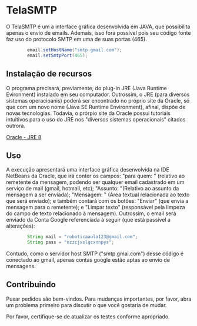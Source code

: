 # TelaSMTP
 
 O TelaSMTP é um a interface gráfica desenvolvida em JAVA, que possibilita apenas o envio de emails. Ademais, isso fora possível pois seu código fonte faz uso do  protocolo SMTP em uma de suas portas (465).
```Java
        email.setHostName("smtp.gmail.com");
        email.setSmtpPort(465);
``` 
## Instalação de recursos

 O programa precisará, previamente, do plug-in JRE (Java Runtime Evironment) instalado em seu computador. Outrossim, o JRE (para diversos sistemas operacioanis) poderá ser encontrado no próprio site da Oracle, só que com um novo nome (Java SE Runtime Environment), afinal, dispõe de novas tecnologias. Todavia, o prórpio site da Oracle possui tutoriais intuitivos para o uso do JRE nos "diversos sistemas operacionais" citados outrora. 

[Oracle - JRE 8](https://www.oracle.com/technetwork/pt/java/javase/downloads/jre8-downloads-2133155.html)

## Uso

A execução apresentará uma interface gráfica desenvolvida na IDE NetBeans da Oracle, que irá conter os campos: "para quem: " (relativo ao remetente da mensagem, podendo ser qualquer email cadastrado em um serviço de mail (gmail, hotmail, etc); "Assunto: "(Relativo ao assunto da mensagem a ser enviada); "Mensagem: " (Área textual relacionada ao texto que será enviado); e também contará com os botões: "Enviar" (que envia a mensagem para o remetente); e "Limpar texto" (responsável pela limpeza do campo de texto relacionado à mensagem). Outrossim, o email será enviado da Conta Google referenciada à seguir (que está passível a alterações):
```Java
        String mail = "roboticaaula123@gmail.com";
        String pass = "nzzcjxslgcxnnpys";
 ```
 
 Contudo, como o servidor host SMTP ("smtp.gmai.com") desse código é conectado ao gmail, apenas contas google estão aptas ao envio de mensagens.

## Contribuindo 

Puxar pedidos são bem-vindos. Para mudanças importantes, por favor, abra um problema primeiro para discutir o que você gostaria de mudar.

Por favor, certifique-se de atualizar os testes conforme apropriado.



